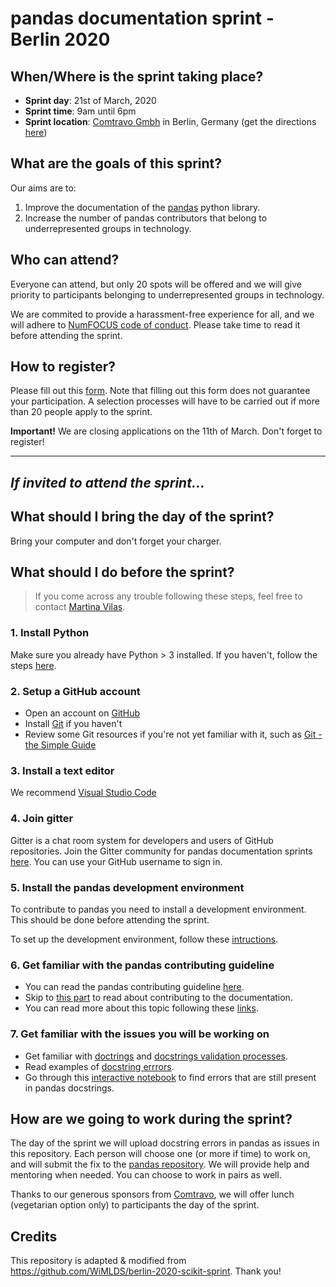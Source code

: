 # pandas documentation sprint - Berlin 2020

## When/Where is the sprint taking place?
- **Sprint day**: 21st of March, 2020
- **Sprint time**: 9am until 6pm
- **Sprint location**: [Comtravo Gmbh](https://www.comtravo.com/de/) in Berlin, Germany (get the directions [here](https://www.google.com/maps/place/Comtravo+GmbH/@52.49445,13.4208812,17z/data=!3m1!4b1!4m5!3m4!1s0x47a84e3a1ac9d0a3:0xae81205016b51c44!8m2!3d52.49445!4d13.4230699?shorturl=1))


## What are the goals of this sprint?
Our aims are to:
1. Improve the documentation of the [pandas](https://pandas.pydata.org/) python library.
2. Increase the number of pandas contributors that belong to underrepresented groups in technology.


## Who can attend?
Everyone can attend, but only 20 spots will be offered and we will give priority to participants belonging to underrepresented groups in technology.

We are commited to provide a harassment-free experience for all, and we will adhere to [NumFOCUS code of conduct](https://numfocus.org/code-of-conduct). Please take time to read it before attending the sprint.


## How to register?
Please fill out this [form](https://forms.gle/ZCYxnNk9GM8eWX6XA). Note that filling out this form does not guarantee your participation. A selection processes will have to be carried out if more than 20 people apply to the sprint.

__Important!__ We are closing applications on the 11th of March. Don't forget to register!

___

## _If invited to attend the sprint..._

## What should I bring the day of the sprint?
Bring your computer and don't forget your charger.


## What should I do before the sprint?

> If you come across any trouble following these steps, feel free to contact [Martina Vilas](https://github.com/martinagvilas).

### 1. Install Python
Make sure you already have Python > 3 installed. If you haven't, follow the steps [here](https://www.python.org/downloads/).

### 2. Setup a GitHub account
- Open an account on [GitHub](https://github.com)
- Install [Git](https://git-scm.com/book/en/v2/Getting-Started-Installing-Git) if you haven't
- Review some Git resources if you're not yet familiar with it, such as [Git - the Simple Guide](https://rogerdudler.github.io/git-guide/)

### 3. Install a text editor
We recommend [Visual Studio Code](https://code.visualstudio.com/)

### 4. Join gitter
Gitter is a chat room system for developers and users of GitHub repositories.  Join the Gitter community for pandas documentation sprints [here](https://gitter.im/py-sprints/pandas-doc). You can use your GitHub username to sign in.

### 5. Install the pandas development environment
To contribute to pandas you need to install a development environment. This should be done before attending the sprint. 

To set up the development environment, follow these [intructions](https://dev.pandas.io/docs/development/contributing.html#contributing-dev-env).

### 6. Get familiar with the pandas contributing guideline
- You can read the pandas contributing guideline [here](https://dev.pandas.io/docs/development/contributing.html).
- Skip to [this part](https://dev.pandas.io/docs/development/contributing.html#contributing-to-the-documentation) to read about contributing to the documentation.
- You can read more about this topic following these [links](https://www.pandanistas.org/pages/resources.html).

### 7. Get familiar with the issues you will be working on
- Get familiar with [doctrings](https://dev.pandas.io/docs/development/contributing_docstring.html#docstring) and [docstrings validation processes](https://github.com/pandanistas/docstring_notebooks/wiki/Docstrings).
- Read examples of [docstring errrors](https://github.com/pandanistas/docstring_notebooks/wiki/Docstring-Errors-Examples).
- Go through this [interactive notebook](https://github.com/pandanistas/docstring_notebooks) to find errors that are still present in pandas docstrings. 

## How are we going to work during the sprint?
The day of the sprint we will upload docstring errors in pandas as issues in this repository. Each person will choose one (or more if time) to work on, and will submit the fix to the [pandas repository](https://github.com/pandas-dev/pandas). We will provide help and mentoring when needed. You can choose to work in pairs as well.

Thanks to our generous sponsors from [Comtravo](https://www.comtravo.com/de/), we will offer lunch (vegetarian option only) to participants the day of the sprint.

## Credits
This repository is adapted & modified from https://github.com/WiMLDS/berlin-2020-scikit-sprint. Thank you!